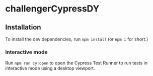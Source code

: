 # challengerCypressDY

## Installation

To install the dev dependencies, run `npm install` (or `npm i` for short.)

### Interactive mode

Run `npm run cy:open` to open the Cypress Test Runner to run tests in interactive mode using a desktop viewport.

